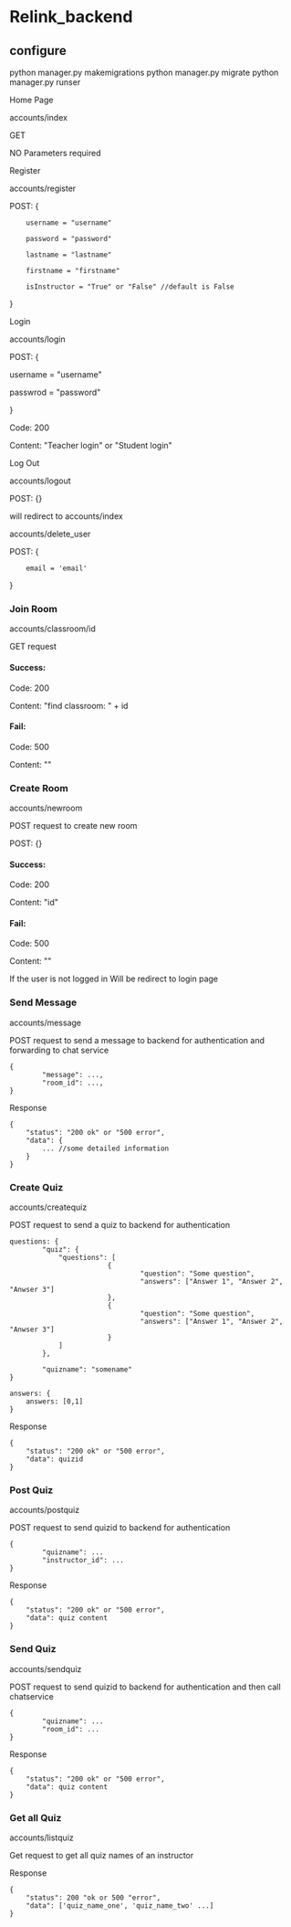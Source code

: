# Relink_backend

## configure

python manager.py makemigrations
python manager.py migrate
python manager.py runser

Home Page

accounts/index

GET

NO Parameters required



Register

accounts/register

POST: {

        username = "username"
        
        password = "password"
        
        lastname = "lastname"
        
        firstname = "firstname"
        
        isInstructor = "True" or "False" //default is False
        
}


Login

accounts/login

POST: {

   username = "username"
   
   passwrod = "password"
   
}

Code: 200

Content: "Teacher login" or "Student login"


Log Out

accounts/logout

POST: {}

will redirect to accounts/index



accounts/delete_user

POST: {

        email = 'email'

}



### Join Room

accounts/classroom/id

GET request

#### Success:

Code:  200

Content: "find classroom: " + id

#### Fail:

Code: 500

Content: ""



### Create Room

accounts/newroom

POST request to create new room

POST: {}

#### Success:

Code:  200

Content: "id"

#### Fail:

Code: 500

Content: ""

If the user is not logged in
Will be redirect to login page


### Send Message

accounts/message

POST request to send a message to backend for authentication and forwarding to chat service

```
{
        "message": ...,
        "room_id": ...,
}

```
Response
```
{
    "status": "200 ok" or "500 error",
    "data": {
        ... //some detailed information
    }
}
```

### Create Quiz

accounts/createquiz

POST request to send a quiz to backend for authentication

```
questions: {
        "quiz": {
	        "questions": [
                        {
                                "question": "Some question",
                                "answers": ["Answer 1", "Answer 2", "Anwser 3"]
                        },
                        {
                                "question": "Some question",
                                "answers": ["Answer 1", "Answer 2", "Anwser 3"]
                        }
	        ]
        },

        "quizname": "somename"
}

answers: {
	answers: [0,1]
}

```

Response
```
{
    "status": "200 ok" or "500 error",
    "data": quizid
}
```

### Post Quiz

accounts/postquiz

POST request to send quizid to backend for authentication

```
{
        "quizname": ...
        "instructor_id": ...
}
```

Response
```
{
    "status": "200 ok" or "500 error",
    "data": quiz content
}
```


### Send Quiz

accounts/sendquiz

POST request to send quizid to backend for authentication and then call chatservice

```
{
        "quizname": ...
        "room_id": ...
}
```

Response
```
{
    "status": "200 ok" or "500 error",
    "data": quiz content
}
```


### Get all Quiz

accounts/listquiz

Get request to get all quiz names of an instructor

Response
```
{
	"status": 200 "ok or 500 "error",
	"data": ['quiz_name_one', 'quiz_name_two' ...]
}
```
